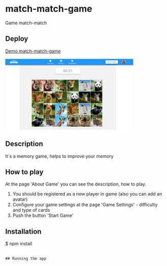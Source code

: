 # match-match-game
Game match-match

## Deploy

[Demo match-match-game](https://tsepulya-match-match-game.netlify.app)

<img src="screenshot-mmg.png" alt="match-match-game" width="80%" />

## Description

It`s a memory game, helps to improve your memory

## How to play

At the page 'About Game' you can see the description, how to play.
1. You should be registered as a new player in game (also you can add an avatar)
2. Configure your game settings at the page 'Game Settings' - difficulty and type of cards
3. Push the button 'Start Game'

## Installation

$ npm install
```

## Running the app
